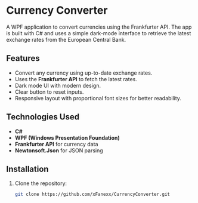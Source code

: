 # Currency Converter

A WPF application to convert currencies using the Frankfurter API. 
The app is built with C# and uses a simple dark-mode interface to retrieve the latest exchange rates from the European Central Bank.

## Features

- Convert any currency using up-to-date exchange rates.
- Uses the **Frankfurter API** to fetch the latest rates.
- Dark mode UI with modern design.
- Clear button to reset inputs.
- Responsive layout with proportional font sizes for better readability.

## Technologies Used

- **C#**
- **WPF (Windows Presentation Foundation)**
- **Frankfurter API** for currency data
- **Newtonsoft.Json** for JSON parsing

## Installation

1. Clone the repository:

   ```bash
   git clone https://github.com/xFanexx/CurrencyConverter.git
